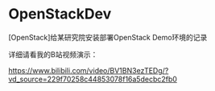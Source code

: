 # OpenStackDev
[OpenStack]给某研究院安装部署OpenStack Demo环境的记录

详细请看我的B站视频演示：

https://www.bilibili.com/video/BV1BN3ezTEDg/?vd_source=229f70258c44853078f16a5decbc2fb0
